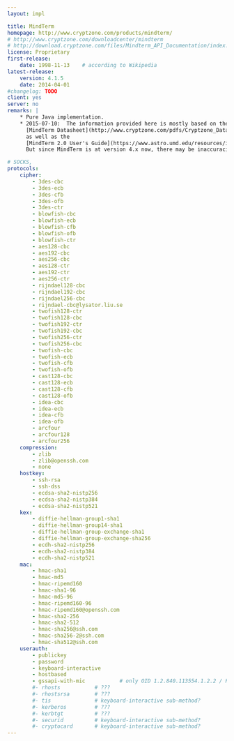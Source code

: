 ```yaml
---
layout: impl

title: MindTerm
homepage: http://www.cryptzone.com/products/mindterm/
# http://www.cryptzone.com/downloadcenter/mindterm
# http://download.cryptzone.com/files/Mindterm_API_Documentation/index.html
license: Proprietary
first-release:
    date: 1998-11-13    # according to Wikipedia
latest-release:
    version: 4.1.5
    date: 2014-04-01
#changelog: TODO
client: yes
server: no
remarks: |
    * Pure Java implementation.
    * 2015-07-10:  The information provided here is mostly based on the
      [MindTerm Datasheet](http://www.cryptzone.com/pdfs/Cryptzone_Datasheet_MindTerm_EN.pdf)
      as well as the
      [MindTerm 2.0 User's Guide](https://www.astro.umd.edu/resources/internal/ssh/MindTerm_User.pdf).
      But since MindTerm is at version 4.x now, there may be inaccuracies!

# SOCKS, 
protocols:
    cipher:
        - 3des-cbc
        - 3des-ecb
        - 3des-cfb
        - 3des-ofb
        - 3des-ctr
        - blowfish-cbc
        - blowfish-ecb
        - blowfish-cfb
        - blowfish-ofb
        - blowfish-ctr
        - aes128-cbc
        - aes192-cbc
        - aes256-cbc
        - aes128-ctr
        - aes192-ctr
        - aes256-ctr
        - rijndael128-cbc
        - rijndael192-cbc
        - rijndael256-cbc
        - rijndael-cbc@lysator.liu.se
        - twofish128-ctr
        - twofish128-cbc
        - twofish192-ctr
        - twofish192-cbc
        - twofish256-ctr
        - twofish256-cbc
        - twofish-cbc
        - twofish-ecb
        - twofish-cfb
        - twofish-ofb
        - cast128-cbc
        - cast128-ecb
        - cast128-cfb
        - cast128-ofb
        - idea-cbc
        - idea-ecb
        - idea-cfb
        - idea-ofb
        - arcfour
        - arcfour128
        - arcfour256
    compression:
        - zlib
        - zlib@openssh.com
        - none
    hostkey:
        - ssh-rsa
        - ssh-dss
        - ecdsa-sha2-nistp256
        - ecdsa-sha2-nistp384
        - ecdsa-sha2-nistp521
    kex:
        - diffie-hellman-group1-sha1
        - diffie-hellman-group14-sha1
        - diffie-hellman-group-exchange-sha1
        - diffie-hellman-group-exchange-sha256
        - ecdh-sha2-nistp256
        - ecdh-sha2-nistp384
        - ecdh-sha2-nistp521
    mac:
        - hmac-sha1
        - hmac-md5
        - hmac-ripemd160
        - hmac-sha1-96
        - hmac-md5-96
        - hmac-ripemd160-96
        - hmac-ripemd160@openssh.com
        - hmac-sha2-256
        - hmac-sha2-512
        - hmac-sha256@ssh.com
        - hmac-sha256-2@ssh.com
        - hmac-sha512@ssh.com
    userauth:
        - publickey
        - password
        - keyboard-interactive
        - hostbased
        - gssapi-with-mic           # only OID 1.2.840.113554.1.2.2 / Kerberos
        #- rhosts           # ???
        #- rhostsrsa        # ???
        #- tis              # keyboard-interactive sub-method?
        #- kerberos         # ???
        #- kerbtgt          # ???
        #- securid          # keyboard-interactive sub-method?
        #- cryptocard       # keyboard-interactive sub-method?
---
```

